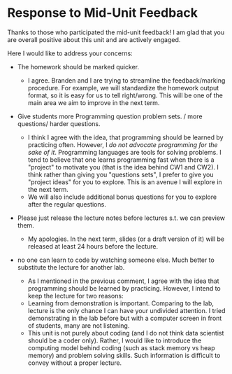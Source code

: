 # Response to Mid-Unit Feedback

Thanks to those who participated the mid-unit feedback! I am glad that you are overall positive about this unit and are actively engaged. 

Here I would like to address your concerns: 

- The homework should be marked quicker. 
  - I agree. Branden and I are trying to streamline the feedback/marking procedure. For example, we will standardize the homework output format, so it is easy for us to tell right/wrong. This will be one of the main area we aim to improve in the next term. 

- Give students more Programming question problem sets. / more questions/ harder questions. 
  - I think I agree with the idea, that programming should be learned by practicing often. However, I *do not advocate programming for the sake of it*. Programming languages are tools for solving problems. I tend to believe that one learns programming fast when there is a "project" to motivate you (that is the idea behind CW1 and CW2). I think rather than giving you "questions sets", I prefer to give you "project ideas" for you to explore. This is an avenue I will explore in the next term. 
  - We will also include additional bonus questions for you to explore after the regular questions. 

- Please just release the lecture notes before lectures s.t. we can preview them. 
  - My apologies. In the next term, slides (or a draft version of it) will be released at least 24 hours before the lecture. 

- no one can learn to code by watching someone else. Much better to substitute the lecture for another lab.
  - As I mentioned in the previous comment, I agree with the idea that programming should be learned by practicing. However, I intend to keep the lecture for two reasons: 
  - Learning from demonstration is important. Comparing to the lab, lecture is the only chance I can have your undivided attention. I tried demonstrating in the lab before but with a computer screen in front of students, many are not listening. 
  - This unit is not purely about coding (and I do not think data scientist should be a coder only). Rather, I would like to introduce the computing model behind coding (such as stack memory vs heap memory) and problem solving skills. Such information is difficult to convey without a proper lecture. 
